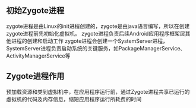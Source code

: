 ## 初始Zygote进程
zygote进程是由Linux的init进程创建的，zygote是由java语言编写，所以在创建zygote进程前先初始化虚拟机。
zygote进程负责后续Android应用程序框架层其他进程的创建和启动工作
zygote进程会创建一个SystemServer进程，SystemServer进程负责启动系统的关键服务，如PackageManagerService、ActivityManagerService等
## Zygote进程作用
预加载资源和类到虚拟机中，在应用程序运行前，通过Zygote进程共享已运行的虚拟机的代码及内存信息，缩短应用程序运行所耗费的时间

